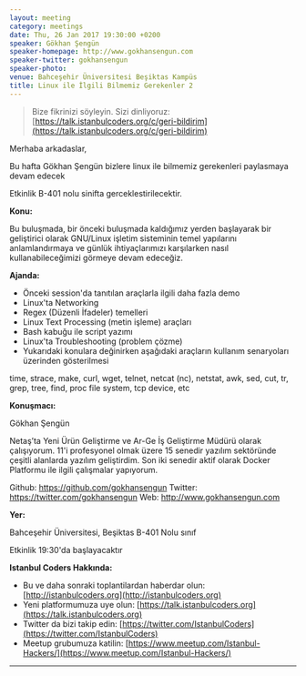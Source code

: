 ```yaml
---
layout: meeting
category: meetings
date: Thu, 26 Jan 2017 19:30:00 +0200
speaker: Gökhan Şengün
speaker-homepage: http://www.gokhansengun.com
speaker-twitter: gokhansengun
speaker-photo:
venue: Bahceşehir Üniversitesi Beşiktas Kampüs
title: Linux ile İlgili Bilmemiz Gerekenler 2
---
```


> Bize fikrinizi söyleyin. Sizi dinliyoruz: [https://talk.istanbulcoders.org/c/geri-bildirim](https://talk.istanbulcoders.org/c/geri-bildirim)

Merhaba arkadaslar,

Bu hafta Gökhan Şengün bizlere linux ile bilmemiz gerekenleri paylasmaya devam edecek

Etkinlik B-401 nolu sinifta gerceklestirilecektir.

**Konu:**

Bu buluşmada, bir önceki buluşmada kaldığımız yerden başlayarak bir geliştirici olarak GNU/Linux işletim sisteminin temel yapılarını anlamlandırmaya ve günlük ihtiyaçlarımızı karşılarken nasıl kullanabileceğimizi görmeye devam edeceğiz.

__Ajanda:__

- Önceki session'da tanıtılan araçlarla ilgili daha fazla demo
- Linux'ta Networking
- Regex (Düzenli İfadeler) temelleri
- Linux Text Processing (metin işleme) araçları
- Bash kabuğu ile script yazımı
- Linux'ta Troubleshooting (problem çözme)
- Yukarıdaki konulara değinirken aşağıdaki araçların kullanım senaryoları üzerinden gösterilmesi

time, strace, make, curl, wget, telnet, netcat (nc), netstat, awk, sed, cut, tr, grep, tree, find, proc file system, tcp device, etc

**Konuşmacı:**

Gökhan Şengün

Netaş’ta Yeni Ürün Geliştirme ve Ar-Ge İş Geliştirme Müdürü olarak çalışıyorum. 11'i profesyonel olmak üzere 15 senedir yazılım sektöründe çeşitli alanlarda yazılım geliştirdim. Son iki senedir aktif olarak Docker Platformu ile ilgili çalışmalar yapıyorum.

Github: https://github.com/gokhansengun
Twitter: https://twitter.com/gokhansengun
Web: http://www.gokhansengun.com

**Yer:**

Bahceşehir Üniversitesi, Beşiktas B-401 Nolu sınıf

Etkinlik 19:30'da başlayacaktır

**Istanbul Coders Hakkında:**

- Bu ve daha sonraki toplantilardan haberdar olun: [http://istanbulcoders.org](http://istanbulcoders.org)
- Yeni platformumuza uye olun: [https://talk.istanbulcoders.org](https://talk.istanbulcoders.org)
- Twitter da bizi takip edin: [https://twitter.com/IstanbulCoders](https://twitter.com/IstanbulCoders)
- Meetup grubumuza katilin: [https://www.meetup.com/Istanbul-Hackers/](https://www.meetup.com/Istanbul-Hackers/)

----

